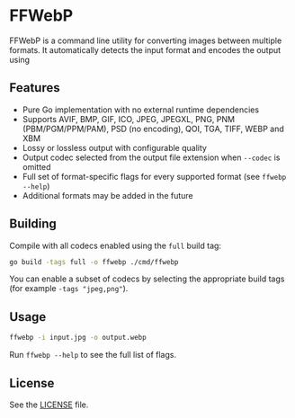 # FFWebP

FFWebP is a command line utility for converting images between multiple formats. It automatically detects the input format and encodes the output using

## Features

- Pure Go implementation with no external runtime dependencies
- Supports AVIF, BMP, GIF, ICO, JPEG, JPEGXL, PNG, PNM (PBM/PGM/PPM/PAM), PSD (no encoding), QOI, TGA, TIFF, WEBP and XBM
- Lossy or lossless output with configurable quality
- Output codec selected from the output file extension when `--codec` is omitted
- Full set of format-specific flags for every supported format (see `ffwebp --help`)
- Additional formats may be added in the future

## Building

Compile with all codecs enabled using the `full` build tag:

```bash
go build -tags full -o ffwebp ./cmd/ffwebp
```

You can enable a subset of codecs by selecting the appropriate build tags (for example `-tags "jpeg,png"`).

## Usage

```bash
ffwebp -i input.jpg -o output.webp
```

Run `ffwebp --help` to see the full list of flags.

## License

See the [LICENSE](LICENSE) file.
